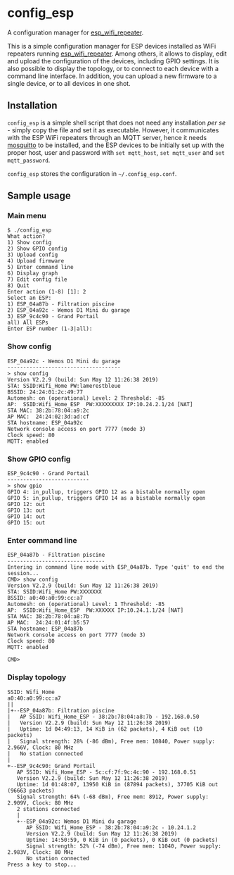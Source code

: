 # config_esp
A configuration manager for [esp_wifi_repeater](https://github.com/martin-ger/esp_wifi_repeater).

This is a simple configuration manager for ESP devices installed as WiFi repeaters running [esp_wifi_repeater](https://github.com/martin-ger/esp_wifi_repeater). Among others, it allows to display, edit and upload the configuration of the devices, including GPIO settings. It is also possible to display the topology, or to connect to each device with a command line interface. In addition, you can upload a new firmware to a single device, or to all devices in one shot.


## Installation
`config_esp` is a simple shell script that does not need any installation *per se* - simply copy the file and set it as executable. However, it communicates with the ESP WiFi repeaters through an MQTT server, hence it needs [mosquitto](https://mosquitto.org/) to be installed, and the ESP devices to be initially set up with the proper host, user and password with `set mqtt_host`, `set mqtt_user` and `set mqtt_password`.

`config_esp` stores the configuration in `~/.config_esp.conf`.

## Sample usage

### Main menu

```
$ ./config_esp
What action?
1) Show config
2) Show GPIO config
3) Upload config
4) Upload firmware
5) Enter command line
6) Display graph
7) Edit config file
8) Quit
Enter action (1-8) [1]: 2
Select an ESP:
1) ESP_04a87b - Filtration piscine
2) ESP_04a92c - Wemos D1 Mini du garage
3) ESP_9c4c90 - Grand Portail
all) All ESPs
Enter ESP number (1-3|all):
```

### Show config

```
ESP_04a92c - Wemos D1 Mini du garage
------------------------------------
> show config
Version V2.2.9 (build: Sun May 12 11:26:38 2019)
STA: SSID:Wifi_Home PW:lamerestbleue
BSSID: 24:24:01:2c:49:77
Automesh: on (operational) Level: 2 Threshold: -85
AP:  SSID:Wifi_Home_ESP  PW:XXXXXXXXX IP:10.24.2.1/24 [NAT]
STA MAC: 38:2b:78:04:a9:2c
AP MAC:  24:24:02:3d:ad:cf
STA hostname: ESP_04a92c
Network console access on port 7777 (mode 3)
Clock speed: 80
MQTT: enabled
```
### Show GPIO config
```
ESP_9c4c90 - Grand Portail
--------------------------
> show gpio
GPIO 4: in_pullup, triggers GPIO 12 as a bistable normally open
GPIO 5: in_pullup, triggers GPIO 14 as a bistable normally open
GPIO 12: out
GPIO 13: out
GPIO 14: out
GPIO 15: out
```

### Enter command line
```
ESP_04a87b - Filtration piscine
-------------------------------
Entering in command line mode with ESP_04a87b. Type 'quit' to end the session...
CMD> show config
Version V2.2.9 (build: Sun May 12 11:26:38 2019)
STA: SSID:Wifi_Home PW:XXXXXXX
BSSID: a0:40:a0:99:cc:a7
Automesh: on (operational) Level: 1 Threshold: -85
AP:  SSID:Wifi_Home_ESP  PW:XXXXXX IP:10.24.1.1/24 [NAT]
STA MAC: 38:2b:78:04:a8:7b
AP MAC:  24:24:01:4f:b5:57
STA hostname: ESP_04a87b
Network console access on port 7777 (mode 3)
Clock speed: 80
MQTT: enabled

CMD>
```
### Display topology

```
SSID: Wifi_Home
a0:40:a0:99:cc:a7
||
|+--ESP_04a87b: Filtration piscine
|   AP SSID: Wifi_Home_ESP - 38:2b:78:04:a8:7b - 192.168.0.50
|   Version V2.2.9 (build: Sun May 12 11:26:38 2019)
|   Uptime: 1d 04:49:13, 14 KiB in (62 packets), 4 KiB out (10 packets)
|   Signal strength: 28% (-86 dBm), Free mem: 10840, Power supply: 2.966V, Clock: 80 MHz
|   No station connected
|
+--ESP_9c4c90: Grand Portail
   AP SSID: Wifi_Home_ESP - 5c:cf:7f:9c:4c:90 - 192.168.0.51
   Version V2.2.9 (build: Sun May 12 11:26:38 2019)
   Uptime: 1d 01:48:07, 13950 KiB in (87894 packets), 37705 KiB out (96663 packets)
   Signal strength: 64% (-68 dBm), Free mem: 8912, Power supply: 2.909V, Clock: 80 MHz
   2 stations connected
   |
   +--ESP_04a92c: Wemos D1 Mini du garage
      AP SSID: Wifi_Home_ESP - 38:2b:78:04:a9:2c - 10.24.1.2
      Version V2.2.9 (build: Sun May 12 11:26:38 2019)
      Uptime: 14:50:59, 0 KiB in (0 packets), 0 KiB out (0 packets)
      Signal strength: 52% (-74 dBm), Free mem: 11040, Power supply: 2.983V, Clock: 80 MHz
      No station connected
Press a key to stop...
```

